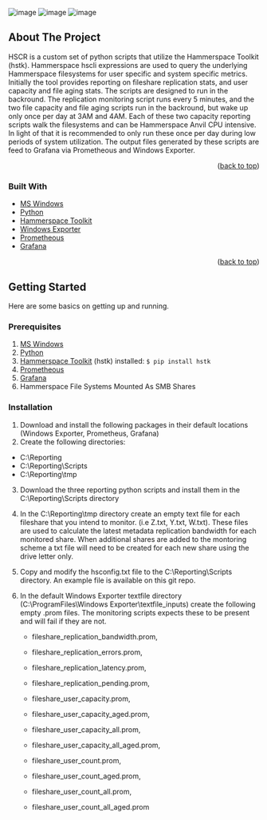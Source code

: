 
![image](https://github.com/kircktd/HSCR/assets/105011940/3a2c8513-68ae-42b8-a2ec-6f7e67fc576c)
![image](https://github.com/kircktd/HSCR/assets/105011940/d5384010-1323-4d09-9b5d-608f182087dd)
![image](https://github.com/kircktd/HSCR/assets/105011940/a000e8e2-69d4-4e6b-82fa-ffaafa602fee)



<!-- ABOUT THE PROJECT -->
## About The Project
HSCR is a custom set of python scripts that utilize the Hammerspace Toolkit (hstk). Hammerspace hscli expressions are used to query the underlying Hammerspace filesystems for user specific and system specific metrics. Initially the tool provides reporting on fileshare replication stats, and user capacity and file aging stats. The scripts are designed to run in the backround. The replication monitoring script runs every 5 minutes, and the two file capacity and file aging scripts run in the backround, but wake up only once per day at 3AM and 4AM. Each of these two capacity reporting scripts walk the filesystems and can be Hammerspace Anvil CPU intensive. In light of that it is recommended to only run these once per day during low periods of system utilization. The output files generated by these scripts are feed to Grafana via Prometheous and Windows Exporter.
<p align="right">(<a href="#top">back to top</a>)</p>

### Built With

* [MS Windows](https://msofficestore.us/?s=windows+11&post_type=product&gad=1&gclid=Cj0KCQjwpPKiBhDvARIsACn-gzD9jcRUlo_C6EHYsHoxFfCgr7VP9E9CKwX3YOFk28z-R3exmq3yXQUaAmgVEALw_wcB)
* [Python](https://python.org/)
* [Hammerspace Toolkit](https://github.com/hammer-space/hstk)
* [Windows Exporter](https://github.com/prometheus-community/windows_exporter)
* [Prometheous](https://prometheus.io/download/)
* [Grafana](https://grafana.com/docs/grafana/latest/setup-grafana/installation/windows/)
<p align="right">(<a href="#top">back to top</a>)</p>

<!-- GETTING STARTED -->
## Getting Started

Here are some basics on getting up and running. 
### Prerequisites
1. [MS Windows](https://msofficestore.us/?s=windows+11&post_type=product&gad=1&gclid=Cj0KCQjwpPKiBhDvARIsACn-gzD9jcRUlo_C6EHYsHoxFfCgr7VP9E9CKwX3YOFk28z-R3exmq3yXQUaAmgVEALw_wcB)
2. [Python](https://python.org/)
3. [Hammerspace Toolkit](https://github.com/hammer-space/hstk) (hstk) installed: `$ pip install hstk`
4. [Prometheous](https://prometheus.io/download/)
5. [Grafana](https://grafana.com/docs/grafana/latest/setup-grafana/installation/windows/)
6. Hammerspace File Systems Mounted As SMB Shares

### Installation
1. Download and install the following packages in their default locations (Windows Exporter, Prometheus, Grafana)
2. Create the following directories:
  - C:\Reporting
  - C:\Reporting\Scripts
  - C:\Reporting\tmp
3. Download the three reporting python scripts and install them in the C:\Reporting\Scripts directory
4. In the C:\Reporting\tmp directory create an empty text file for each fileshare that you intend to monitor. (i.e Z.txt, Y.txt, W.txt). These files are used to calculate the latest metadata replication bandwidth for each monitored share. When additional shares are added to the montoring scheme a txt file will need to be created for each new share using the drive letter only.
5. Copy and modify the hsconfig.txt file to the C:\Reporting\Scripts directory. An example file is available on this git repo.
6. In the default Windows Exporter textfile directory (C:\ProgramFiles\Windows Exporter\textfile_inputs) create the following empty .prom files. The monitoring scripts expects these to be present and will fail if they are not.

    - fileshare_replication_bandwidth.prom, 
  
    - fileshare_replication_errors.prom, 
  
    - fileshare_replication_latency.prom, 
  
    - fileshare_replication_pending.prom, 
  
    - fileshare_user_capacity.prom, 
  
    - fileshare_user_capacity_aged.prom, 
  
    - fileshare_user_capacity_all.prom, 
  
    - fileshare_user_capacity_all_aged.prom, 
  
    - fileshare_user_count.prom, 
  
    - fileshare_user_count_aged.prom, 
  
    - fileshare_user_count_all.prom, 
  
    - fileshare_user_count_all_aged.prom
  
  


